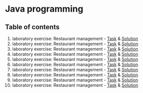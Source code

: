 # Java programming

## Table of contents
1.  laboratory exercise: Restaurant management - [Task](https://drive.google.com/file/d/1RzZC8AlNR78XLc5Ba30tBDvx-e9n0h08/view?usp=sharing) & [Solution](https://github.com/leostricak22/tvz-programiranje-java/tree/main/Stricak-1)
2.  laboratory exercise: Restaurant management - [Task](https://drive.google.com/file/d/1xemzVHJn6UduV6ON7kKN1Bju8O5sADJ4/view?usp=sharing) & [Solution](https://github.com/leostricak22/tvz-programiranje-java/tree/main/Stricak-2)
3.  laboratory exercise: Restaurant management - [Task](https://drive.google.com/file/d/1JrqTB6P0tW5Lwp-ZOPUqhCYXGOOHGMmb/view?usp=drive_link) & [Solution](https://github.com/leostricak22/tvz-programiranje-java/tree/main/Stricak-3)
4.  laboratory exercise: Restaurant management - [Task](https://drive.google.com/file/d/1PidJrCfOITrFEpAyjfbaSXKqd0m9kWXN/view?usp=drive_link) & [Solution](https://github.com/leostricak22/tvz-programiranje-java/tree/main/Stricak-4)
5.  laboratory exercise: Restaurant management - [Task](https://drive.google.com/file/d/1G2bObSos3Zq1HGADCg6gkRZm7ZSx5YwT/view?usp=drive_link) & [Solution](https://github.com/leostricak22/tvz-programiranje-java/tree/main/Stricak-5)
6.  laboratory exercise: Restaurant management - [Task](https://drive.google.com/file/d/1X26MDGP6_T0uF8zGq8MbTRBZkxw_wGfx/view?usp=sharing) & [Solution](https://github.com/leostricak22/tvz-programiranje-java/tree/main/Stricak-6)
7.  laboratory exercise: Restaurant management - [Task](https://drive.google.com/file/d/1PvcUmNdAn50bgASfwm6UJKjHL17liUf7/view?usp=sharing) & [Solution](https://github.com/leostricak22/tvz-programiranje-java/tree/main/Stricak-7)
8.  laboratory exercise: Restaurant management - [Task](https://drive.google.com/file/d/1J1oqRT8hjOrBSWrRS0V12MyltAyzDk6m/view?usp=sharing) & [Solution](https://github.com/leostricak22/tvz-programiranje-java/tree/main/Stricak-8)
9.  laboratory exercise: Restaurant management - [Task](https://drive.google.com/file/d/1UhQr35Ob26peHCfrFt1BFUhMhVtCGMmb/view?usp=sharing) & [Solution](https://github.com/leostricak22/tvz-programiranje-java/tree/main/Stricak-9)
10. laboratory exercise: Restaurant management - [Task](https://drive.google.com/file/d/157uyaZ_9GTgPK1w65NeccVp61RC2D5Fx/view?usp=sharing) & [Solution](https://github.com/leostricak22/tvz-programiranje-java/tree/main/Stricak-10)
